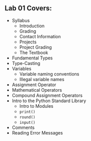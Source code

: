 ## Lab 01 Covers:

- Syllabus
  - Introduction
  - Grading
  - Contact Information
  - Projects
  - Project Grading
  - The Textbook
- Fundamental Types
- Type-Casting
- Variables
  - Variable naming conventions
  - Illegal variable names
- Assignment Operator
- Mathematical Operators
- Compound Assignment Operators
- Intro to the Python Standard Library
  - Intro to Modules
  - `print()`
  - `round()`
  - `input()`
- Comments
- Reading Error Messages
